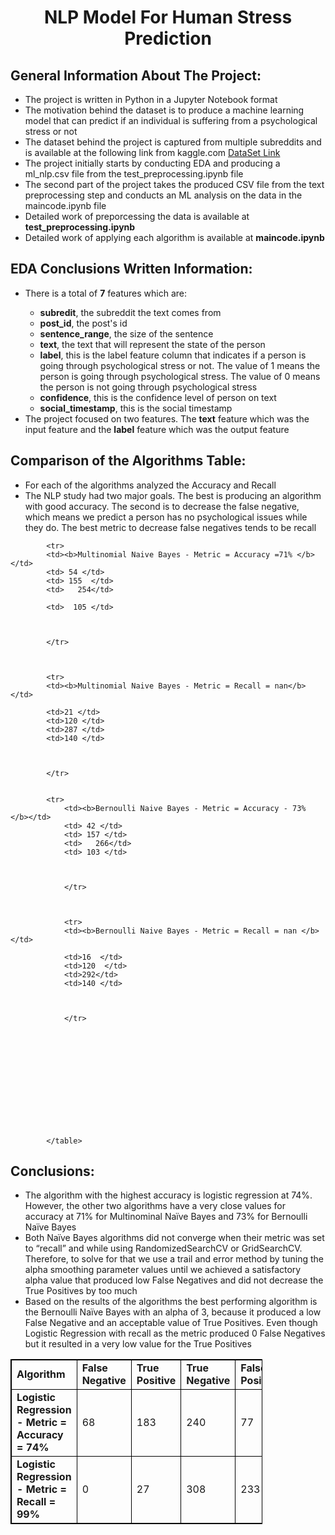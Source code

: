 <html lang="en">
<head>
<meta charset="UTF-8">
<meta http-equiv="X-UA-Compatible" content="IE=edge">
<meta name="viewport" content="width=device-width, initial-scale=1.0">
<title>NLP Model For Human Stress Prediction</title>

<style>
        h1 {
            text-align: center;
        }

        table,
        th,
        td {
            border: 1px solid black;
        }
</style>

    
</head>

<body>
<div>
<h1>
            NLP Model For Human Stress Prediction
</h1>
</div>

<div>
<h2>General Information About The Project: </h2>
</div>
<div>
<ul>
           
<li>The project is written in Python in a Jupyter Notebook format</li>
<li>The motivation behind the dataset is to produce a machine learning model that can predict if an individual is suffering from a psychological stress or not </li> 
<li>The dataset behind the project is captured from multiple subreddits and is available at the following link from kaggle.com <a
                href="https://www.kaggle.com/datasets/mirichoi0218/insurance"> DataSet Link
</a>  
<li>The project initially starts by conducting EDA and producing a ml_nlp.csv file from the test_preprocessing.ipynb file</li>
<li>The second part of the project takes the produced CSV file from the text preprocessing step and conducts an ML analysis on the data in the maincode.ipynb file</li>
<li>Detailed work of preporcessing the data is available at <b>test_preprocessing.ipynb</b></li>

<li>Detailed work of applying each algorithm is available at <B>maincode.ipynb</B></li>




</ul>
</div>



<div>
<h2>EDA Conclusions Written Information: </h2>
</div>
<div>
<ul>
<li>There is a total of <b>7</b> features which are: </li>
<ul>
<li><b>subredit</b>, the subreddit the text comes from </li>
<li><b>post_id</b>, the post's id </li>
<li><b>sentence_range</b>, the size of the sentence</li>
<li><b>text</b>, the text that will represent the state of the person</li>
<li><b>label</b>, this is the label feature column that indicates if a person is going through psychological stress or not. The value of 1 means the person is going through psychological stress. The value of 0 means the person is not going through psychological stress </li>
<li><b>confidence</b>, this is the confidence level of person on text</li>
<li><b>social_timestamp</b>, this is the social timestamp </li>
               
</ul>

<li>The project focused on two features. The <b>text</b> feature which was the input feature and the <b> label</b> feature which was the output feature</li>


</ul>

</div>





<!-- <div>
        <h2>Main Metrics of Evaluation: </h2>
</div>
<div>

</div> -->

<div>


<h2>Comparison  of the Algorithms Table: </h2>

<ul>
<li>For each of the algorithms analyzed the Accuracy and Recall</li>
<li>The NLP study had two major goals. The best is producing an algorithm with good accuracy. The second is to decrease the false negative, which means we predict a person has no psychological issues while they do. The best metric to decrease false negatives tends to be recall</li>
    
    
</ul>


<table style="width:80%">
<tr>
<td><b>Algorithm</b></td>
<td><b>False Negative</b></td>
<td><b>True Positive</b></td>
<td><b>True Negative</b></td>
<td><b>False Positive</b></td>
            

<tr>
<td><b>Logistic Regression - Metric = Accuracy = 74% </b></td>
<td>68 </td>
<td>183 </td>
<td>240 </td>
<td>77 </td>

                
</tr>


</tr>
            

            

</tr>
<tr>
            <td><b>Logistic Regression - Metric = Recall = 99% </b></td>
            <td>0 </td>
            <td>27 </td>
            <td>308 </td>
            <td>233 </td>

        
            
            
            <tr>
            <td><b>Multinomial Naive Bayes - Metric = Accuracy =71% </b></td>
            <td> 54 </td>
            <td> 155  </td>
            <td>   254</td>

            <td>  105 </td>

            
            
            </tr>
            

            
            <tr>
            <td><b>Multinomial Naive Bayes - Metric = Recall = nan</b></td>

            <td>21 </td>
            <td>120 </td>
            <td>287 </td>
            <td>140 </td>

            
            
            </tr>
            

            <tr>
                <td><b>Bernoulli Naive Bayes - Metric = Accuracy - 73% </b></td>
                <td> 42 </td>
                <td> 157 </td>
                <td>   266</td>
                <td> 103 </td>

                
                
                </tr>
                

                
                <tr>
                <td><b>Bernoulli Naive Bayes - Metric = Recall = nan </b></td>
    
                <td>16  </td>
                <td>120  </td>
                <td>292</td>
                <td>140 </td>

                
                
                </tr>











    
            
            </table>


 </div>


 <h2>Conclusions: </h2>

 <ul>
     <li>      The algorithm with the highest accuracy is logistic regression at 74%. However, the other two algorithms have a very close values for accuracy at 71% for Multinominal Naïve Bayes and 73% for Bernoulli Naïve Bayes 
    </li>
     <li>     Both Naïve Bayes algorithms did not converge when their metric was set to “recall” and while using RandomizedSearchCV or GridSearchCV. Therefore, to solve for that we use a trail and error method by tuning the alpha smoothing parameter values until we achieved a satisfactory alpha value that produced low False Negatives and did not decrease the True Positives by too much
    </li>
     <li>       Based on the results of the algorithms the best performing algorithm is the Bernoulli Naïve Bayes with an alpha of 3, because it produced a low False Negative and an acceptable value of True Positives. Even though Logistic Regression with recall as the metric produced 0 False Negatives but it resulted in a very low value for the True Positives 
    </li>

     
 </ul>
































</body>

</html>

